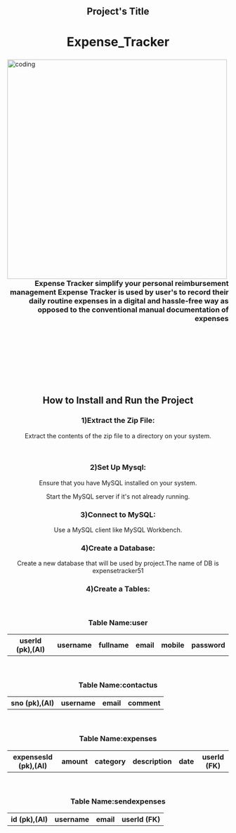 


<h2 align="center">Project's Title</h2>
<h1 align="center">Expense_Tracker</h1>
<div>
<img align="left" alt="coding" width="500px" height="500px" src="https://cdni.iconscout.com/illustration/premium/thumb/expense-management-4268366-3561009.png">
  
<h3 align="right"><br>
  <br>
  <br>
  <br>
   <br>
  <br>
  <br>
Expense Tracker simplify your personal reimbursement management
Expense Tracker is used by user's to record their daily routine expenses in a digital and hassle-free way as opposed to the conventional manual documentation of expenses</h3>
</div>
  <br>
  <br>
  <br>
    <br>
  <br>
  <br>
<br>

<h2 align="center">How to Install and Run the Project</h2>
<h3 align="center">1)Extract the Zip File:</h3>
<p align="center">Extract the contents of the zip file to a directory on your system.</p>
<br>

<h3 align="center"> 2)Set Up Mysql: </h3>
<p align="center"> Ensure that you have MySQL installed on your system.</p>
<p align="center"> Start the MySQL server if it's not already running.</p>

<h3 align="center"> 3)Connect to MySQL: </h3>
<p align="center"> Use a MySQL client like MySQL Workbench.</p>

<h3 align="center"> 4)Create a Database: </h3>
<p align="center">Create a new database that will be used by project.The name of DB is expensetracker51</p>

<h3 align="center"> 4)Create a Tables: </h3>
<br>
<h3 align="center">Table Name:user </h3>
<table align="center">
  <tr>
  <th>userId (pk),(AI)</th>
    <th>username</th>
    <th>fullname</th>
    <th>email</th>
    <th>mobile</th>
    <th>password</th>
    </tr>
</table>
<br>
<h3 align="center">Table Name:contactus </h3>
<table align="center">
  <tr>
  <th>sno (pk),(AI)</th>
    <th>username</th>
     <th>email</th>
    <th>comment</th>
    </tr>
</table>
<br>
<h3 align="center">Table Name:expenses </h3>
<table align="center">
  <tr>
  <th>expensesId (pk),(AI)</th>
    <th>amount</th>
     <th>category</th>
    <th>description</th>
    <th>date</th>
    <th>userId (FK)</th>
    </tr>
</table>

<br>
<h3 align="center">Table Name:sendexpenses </h3>
<table align="center">
  <tr>
  <th>id (pk),(AI)</th>
    <th>username</th>
     <th>email</th>
      <th>userId (FK)</th>
    </tr>
</table>








